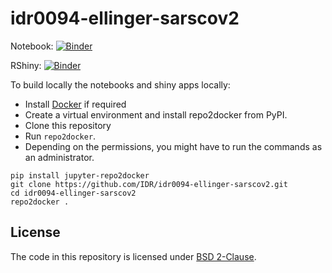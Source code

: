 # idr0094-ellinger-sarscov2

Notebook: [![Binder](https://mybinder.org/badge_logo.svg)](https://mybinder.org/v2/gh/IDR/idr0094-ellinger-sarscov2/master?urlpath=notebooks%2Fnotebooks%2Fidr0094-ic50.ipynb%3FscreenId%3D2603)

RShiny: [![Binder](https://mybinder.org/badge_logo.svg)](https://mybinder.org/v2/gh/IDR/idr0094-ellinger-sarscov2/master?urlpath=shiny/apps/)

To build locally the notebooks and shiny apps locally:

 * Install [Docker](https://www.docker.com/) if required
 * Create a virtual environment and install repo2docker from PyPI.
 * Clone this repository
 * Run  ``repo2docker``. 
 * Depending on the permissions, you might have to run the commands as an administrator.

```
pip install jupyter-repo2docker
git clone https://github.com/IDR/idr0094-ellinger-sarscov2.git
cd idr0094-ellinger-sarscov2
repo2docker .
```

## License

The code in this repository is licensed under [BSD 2-Clause](LICENSE_BSD.md).
